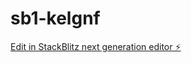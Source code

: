 # sb1-kelgnf

[Edit in StackBlitz next generation editor ⚡️](https://stackblitz.com/~/github.com/Serenisis/sb1-kelgnf)